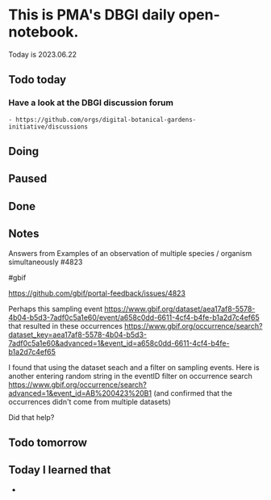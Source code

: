 

# This is PMA's DBGI daily open-notebook.

Today is 2023.06.22

## Todo today

### Have a look at the DBGI discussion forum
    - https://github.com/orgs/digital-botanical-gardens-initiative/discussions
###
###

## Doing

## Paused

## Done

## Notes

Answers from Examples of an observation of multiple species / organism simultaneously #4823

#gbif

https://github.com/gbif/portal-feedback/issues/4823

Perhaps this sampling event https://www.gbif.org/dataset/aea17af8-5578-4b04-b5d3-7adf0c5a1e60/event/a658c0dd-6611-4cf4-b4fe-b1a2d7c4ef65
that resulted in these occurrences https://www.gbif.org/occurrence/search?dataset_key=aea17af8-5578-4b04-b5d3-7adf0c5a1e60&advanced=1&event_id=a658c0dd-6611-4cf4-b4fe-b1a2d7c4ef65

I found that using the dataset seach and a filter on sampling events.
Here is another entering random string in the eventID filter on occurrence search
https://www.gbif.org/occurrence/search?advanced=1&event_id=AB%200423%20B1 (and confirmed that the occurrences didn't come from multiple datasets)

Did that help?



## Todo tomorrow

###
###
###


## Today I learned that

-